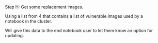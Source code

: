 Step H: Get some replacement images.

Using a list from 4 that contains a list of vulnerable images used by a notebook in the cluster. 

Will give this data to the end notebook user to let them know an option for updating.
